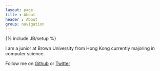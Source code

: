 ```yaml
---
layout: page
title : About
header : About
group: navigation
---
```

{% include JB/setup %}

[twitter]: http://www.twitter.com/shumjason
[github]: https://github.com/jshum 

I am a junior at Brown University from Hong Kong currently majoring in computer science.

Follow me on [Github][github] or [Twitter][twitter]

